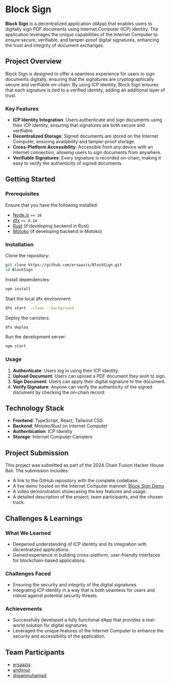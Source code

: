 # Block Sign

**Block Sign** is a decentralized application (dApp) that enables users to digitally sign PDF documents using Internet Computer (ICP) identity. The application leverages the unique capabilities of the Internet Computer to ensure secure, verifiable, and tamper-proof digital signatures, enhancing the trust and integrity of document exchanges.

## Project Overview

Block Sign is designed to offer a seamless experience for users to sign documents digitally, ensuring that the signatures are cryptographically secure and verifiable on-chain. By using ICP identity, Block Sign ensures that each signature is tied to a verified identity, adding an additional layer of trust.

### Key Features

- **ICP Identity Integration**: Users authenticate and sign documents using their ICP identity, ensuring that signatures are both secure and verifiable.
- **Decentralized Storage**: Signed documents are stored on the Internet Computer, ensuring availability and tamper-proof storage.
- **Cross-Platform Accessibility**: Accessible from any device with an internet connection, allowing users to sign documents from anywhere.
- **Verifiable Signatures**: Every signature is recorded on-chain, making it easy to verify the authenticity of signed documents.

## Getting Started

### Prerequisites

Ensure that you have the following installed:

- [Node.js](https://nodejs.org/en/) `>= 16`
- [dfx](https://internetcomputer.org/docs/current/developer-docs/build/install-upgrade-remove) `>= 0.14`
- [Rust](https://www.rust-lang.org/tools/install) (if developing backend in Rust)
- [Motoko](https://internetcomputer.org/docs/current/developer-docs/build/cdks/motoko-dfinity/motoko/) (if developing backend in Motoko)

### Installation

Clone the repository:

```bash
git clone https://github.com/ersaazis/BlockSign.git
cd BlockSign
```

Install dependencies:

```bash
npm install
```

Start the local dfx environment:

```bash
dfx start --clean --background
```

Deploy the canisters:

```bash
dfx deploy
```

Run the development server:

```bash
npm start
```

### Usage

1. **Authenticate**: Users log in using their ICP identity.
2. **Upload Document**: Users can upload a PDF document they wish to sign.
3. **Sign Document**: Users can apply their digital signature to the document.
4. **Verify Signature**: Anyone can verify the authenticity of the signed document by checking the on-chain record.

## Technology Stack

- **Frontend**: TypeScript, React, Tailwind CSS
- **Backend**: Motoko/Rust on Internet Computer
- **Authentication**: ICP Identity
- **Storage**: Internet Computer Canisters

## Project Submission

This project was submitted as part of the 2024 Chain Fusion Hacker House Bali. The submission includes:

- A link to the GitHub repository with the complete codebase.
- A live demo hosted on the Internet Computer mainnet: [Block Sign Demo](https://your-canister-id.raw.icp0.io)
- A video demonstration showcasing the key features and usage.
- A detailed description of the project, team participants, and the chosen track.

## Challenges & Learnings

### What We Learned

- Deepened understanding of ICP identity and its integration with decentralized applications.
- Gained experience in building cross-platform, user-friendly interfaces for blockchain-based applications.

### Challenges Faced

- Ensuring the security and integrity of the digital signatures.
- Integrating ICP identity in a way that is both seamless for users and robust against potential security threats.

### Achievements

- Successfully developed a fully functional dApp that provides a real-world solution for digital signatures.
- Leveraged the unique features of the Internet Computer to enhance the security and accessibility of the application.

## Team Participants

- [ersaazis](https://github.com/ersaazis)
- [andynur](https://github.com/andynur)
- [diwanmuhamad](https://github.com/diwanmuhamad)
